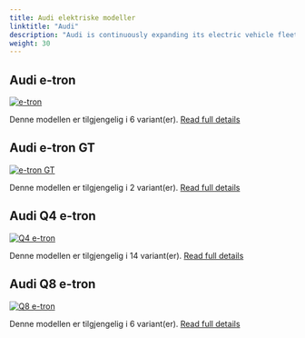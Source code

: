 ```yaml
---
title: Audi elektriske modeller
linktitle: "Audi"
description: "Audi is continuously expanding its electric vehicle fleet and will only launch all-electric models from 2026. The e-roadmap also stipulates the gradual phasing out of the production of vehicles with combustion engines by 2033. "
weight: 30
---
```

<!-- markdownlint-disable MD033 -->
<!-- markdownlint-disable MD010 -->



## Audi e-tron

<a href="e-tron"><img src="https://media.evkx.net/multimedia/models/audi/e-tron/e-tron_s/main_1_st.jpg" class="img-fluid" alt="e-tron" ></a>

Denne modellen er tilgjengelig i 6 variant(er).
[Read full details](e-tron/)

## Audi e-tron GT

<a href="e-tron_gt"><img src="https://media.evkx.net/multimedia/models/audi/e-tron_gt/e-tron_gt/main_1_st.jpg" class="img-fluid" alt="e-tron GT" ></a>

Denne modellen er tilgjengelig i 2 variant(er).
[Read full details](e-tron_gt/)

## Audi Q4 e-tron

<a href="q4_e-tron"><img src="https://media.evkx.net/multimedia/models/audi/q4_e-tron/q4_sportback_50_e-tron_quattro/main_1_st.jpg" class="img-fluid" alt="Q4 e-tron" ></a>

Denne modellen er tilgjengelig i 14 variant(er).
[Read full details](q4_e-tron/)

## Audi Q8 e-tron

<a href="q8_e-tron"><img src="https://media.evkx.net/multimedia/models/audi/q8_e-tron/sq8_e-tron/exterior_1_st.jpeg" class="img-fluid" alt="Q8 e-tron" ></a>

Denne modellen er tilgjengelig i 6 variant(er).
[Read full details](q8_e-tron/)
